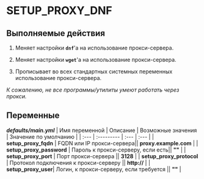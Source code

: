 # SETUP_PROXY_DNF

## Выполняемые действия
1. Меняет настройки **`dnf`**'а на использование прокси-сервера.

2. Меняет настройки **`wget`**'а на использование прокси-сервера.

3. Прописывает во всех стандартных системных переменных использование прокси-сервера.

*К сожалению, не все программы/утилиты умеют работать через прокси.*

## Переменные

***defaults/main.yml***
| Имя переменной | Описание | Возможные значения | Значение по умолчанию |
| :--- | :--------- | :--- | :--- |
| **setup_proxy_fqdn** | FQDN или IP прокси-сервера|| **proxy.example.com** |
| **setup_proxy_password** | Пароль к прокси-серверу, если есть|| **""** |
| **setup_proxy_port** | Порт прокси-сервера || **3128** |
| **setup_proxy_protocol** | Протокол подключения к прокси-серверу || **http://** |
| **setup_proxy_user**| Логин, к прокси-серверу, если требуется || **""** |


